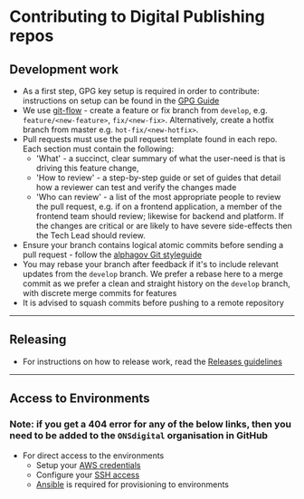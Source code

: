 # Contributing to Digital Publishing repos

## Development work

* As a first step, GPG key setup is required in order to contribute:
  instructions on setup can be found in the [GPG Guide](https://github.com/ONSdigital/dp-operations/blob/main/guides/gpg.md)
* We use [git-flow](https://www.atlassian.com/git/tutorials/comparing-workflows/gitflow-workflow) -
  create a feature or fix branch from `develop`, e.g. `feature/<new-feature>`, `fix/<new-fix>`. Alternatively, create a hotfix branch from master e.g. `hot-fix/<new-hotfix>`.
* Pull requests must use the pull request template found in each repo. Each section must contain the following:
  * 'What' - a succinct, clear summary of what the user-need is that is driving this feature change,
  * 'How to review' - a step-by-step guide or set of guides that detail how a reviewer can test and verify the changes made
  * 'Who can review' - a list of the most appropriate people to review the pull request,
    e.g. if on a frontend application, a member of the frontend team should review; likewise for backend and platform.
    If the changes are critical or are likely to have severe side-effects then the Tech Lead should review.
* Ensure your branch contains logical atomic commits before sending a pull request - follow the [alphagov Git styleguide](https://github.com/alphagov/styleguides/blob/master/git.md)
* You may rebase your branch after feedback if it's to include relevant updates from the `develop` branch. We prefer a rebase here to a merge commit as we
  prefer a clean and straight history on the `develop` branch, with discrete merge commits for features
* It is advised to squash commits before pushing to a remote repository

----

## Releasing

* For instructions on how to release work, read the [Releases guidelines](RELEASES.md)

----

## Access to Environments

### Note: if you get a 404 error for any of the below links, then you need to be added to the `ONSdigital` organisation in GitHub

* For direct access to the environments
    * Setup your [AWS credentials](AWS_CREDENTIALS.md)
    * Configure your [SSH access](https://github.com/ONSdigital/dp-operations/blob/main/guides/ssh-access.md)
    * [Ansible](https://github.com/ONSdigital/dp-ci/tree/master/ansible#prerequisites) is required for provisioning to environments
